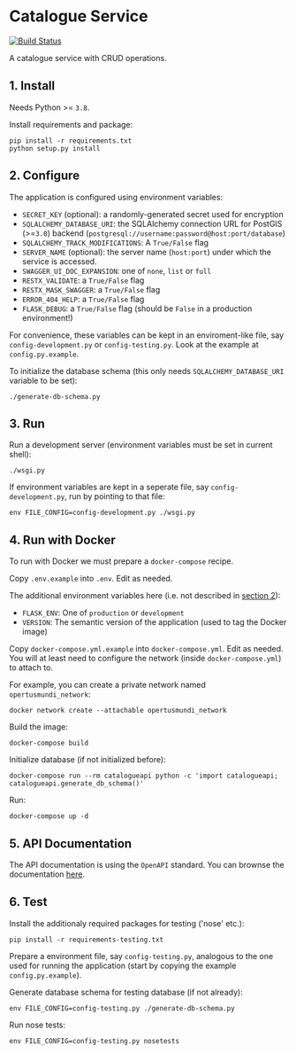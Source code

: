 # Catalogue Service

[![Build Status](https://ci.dev-1.opertusmundi.eu:9443/api/badges/OpertusMundi/catalogue-service/status.svg?ref=refs/heads/master)](https://ci.dev-1.opertusmundi.eu:9443/OpertusMundi/catalogue-service)

A catalogue service with CRUD operations.

## 1. Install

Needs Python >= `3.8`.

Install requirements and package:

    pip install -r requirements.txt
    python setup.py install

## 2. Configure

The application is configured using environment variables:
  
 * `SECRET_KEY` (optional): a randomly-generated secret used for encryption
 * `SQLALCHEMY_DATABASE_URI`: the SQLAlchemy connection URL for PostGIS (>=`3.0`) backend (`postgresql://username:password@host:port/database`)
 * `SQLALCHEMY_TRACK_MODIFICATIONS`: A `True/False` flag
 * `SERVER_NAME` (optional): the server name (`host:port`) under which the service is accessed.
 * `SWAGGER_UI_DOC_EXPANSION`: one of `none`, `list` or `full`
 * `RESTX_VALIDATE`: a `True/False` flag
 * `RESTX_MASK_SWAGGER`: a `True/False` flag
 * `ERROR_404_HELP`: a `True/False` flag
 * `FLASK_DEBUG`: a `True/False` flag (should be `False` in a production environment!)

For convenience, these variables can be kept in an enviroment-like file, say `config-development.py` or `config-testing.py`. 
Look at the example at `config.py.example`.  

To initialize the database schema (this only needs `SQLALCHEMY_DATABASE_URI` variable to be set):

    ./generate-db-schema.py    

## 3. Run

Run a development server (environment variables must be set in current shell):

    ./wsgi.py

If environment variables are kept in a seperate file, say `config-development.py`, run by pointing to that file:

    env FILE_CONFIG=config-development.py ./wsgi.py

## 4. Run with Docker

To run with Docker we must prepare a `docker-compose` recipe.

Copy `.env.example` into `.env`. Edit as needed.

The additional environment variables here (i.e. not described in [section 2](#2-configure)):

  * `FLASK_ENV`: One of `production` or `development`
  * `VERSION`: The semantic version of the application (used to tag the Docker image)

Copy `docker-compose.yml.example` into `docker-compose.yml`. Edit as needed. You will at least need to configure the network (inside `docker-compose.yml`) to attach to. 

For example, you can create a private network named `opertusmundi_network`:

    docker network create --attachable opertusmundi_network

Build the image:

    docker-compose build

Initialize database (if not initialized before):

    docker-compose run --rm catalogueapi python -c 'import catalogueapi; catalogueapi.generate_db_schema()'

Run:

    docker-compose up -d

## 5. API Documentation

The API documentation is using the `OpenAPI` standard.
You can brownse the documentation [here](https://opertusmundi.github.io/catalogue-service/).

## 6. Test

Install the additionaly required packages for testing ('nose' etc.):

    pip install -r requirements-testing.txt

Prepare a environment file, say `config-testing.py`, analogous to the one used for running the application (start by copying the example `config.py.example`).

Generate database schema for testing database (if not already):

    env FILE_CONFIG=config-testing.py ./generate-db-schema.py

Run nose tests:

    env FILE_CONFIG=config-testing.py nosetests 


